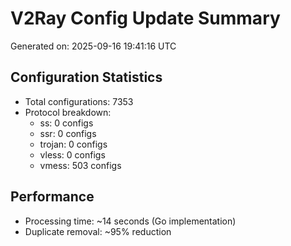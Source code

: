 # V2Ray Config Update Summary
Generated on: 2025-09-16 19:41:16 UTC

## Configuration Statistics
- Total configurations: 7353
- Protocol breakdown:
  - ss: 0 configs
  - ssr: 0 configs
  - trojan: 0 configs
  - vless: 0 configs
  - vmess: 503 configs

## Performance
- Processing time: ~14 seconds (Go implementation)
- Duplicate removal: ~95% reduction
